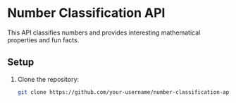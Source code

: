 # Number Classification API

This API classifies numbers and provides interesting mathematical properties and fun facts.

## Setup

1. Clone the repository:
   ```bash
   git clone https://github.com/your-username/number-classification-api.git